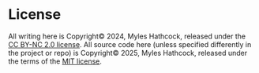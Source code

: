 # License

All writing here is Copyright© 2024, Myles Hathcock, released under the
[CC BY-NC 2.0 license](https://creativecommons.org/licenses/by-nc/2.0/).
All source code here (unless specified differently in the project or repo)
is Copyright© 2025, Myles Hathcock, released under the terms of the
[MIT license](https://opensource.org/licenses/MIT).
